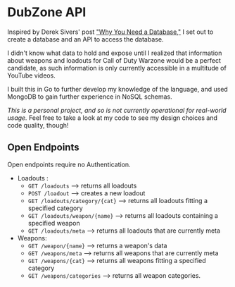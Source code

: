 # DubZone API

Inspired by Derek Sivers' post ["Why You Need a Database,"](https://sive.rs/dbt) I set out to create a database and an API to access the database. 

I didn't know what data to hold and expose until I realized that information about weapons and loadouts for Call of Duty Warzone would be a perfect candidate, as such information is only currently accessible in a multitude of YouTube videos.

I built this in Go to further develop my knowledge of the language, and used MongoDB to gain further experience in NoSQL schemas.

_This is a personal project, and so is not currently operational for real-world usage._ Feel free to take a look at my code to see my design choices and code quality, though!

## Open Endpoints

Open endpoints require no Authentication.

* Loadouts : 
  * `GET /loadouts` --> returns all loadouts
  * `POST /loadout` --> creates a new loadout
  * `GET /loadouts/category/{cat}` --> returns all loadouts fitting a specified category
  * `GET /loadouts/weapon/{name}` --> returns all loadouts containing a specified weapon
  * `GET /loadouts/meta` --> returns all loadouts that are currently meta
* Weapons:
  * `GET /weapon/{name}` --> returns a weapon's data
  * `GET /weapons/meta` --> returns all weapons that are currently meta
  * `GET /weapons/{cat}` --> returns all weapons fitting a specified category
  * `GET /weapons/categories` --> returns all weapon categories.

